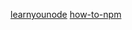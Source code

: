 [learnyounode](https://github.com/workshopper/learnyounode)
[how-to-npm](https://github.com/workshopper/how-to-npm)